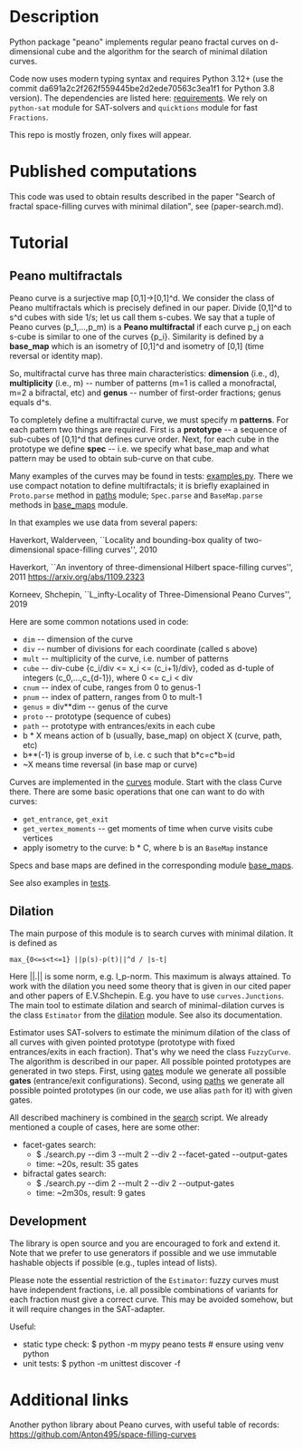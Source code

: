 # Description

Python package "peano" implements regular peano fractal curves on d-dimensional cube
and the algorithm for the search of minimal dilation curves.

Code now uses modern typing syntax and requires Python 3.12+
(use the commit da691a2c2f262f559445be2d2ede70563c3ea1f1 for Python 3.8 version).
The dependencies are listed here: [requirements](requirements.txt).
We rely on `python-sat` module for SAT-solvers and `quicktions` module for fast `Fractions`.

This repo is mostly frozen, only fixes will appear.

# Published computations

This code was used to obtain results described in the paper
"Search of fractal space-filling curves with minimal dilation", see (paper-search.md).

# Tutorial

## Peano multifractals

Peano curve is a surjective map [0,1]->[0,1]^d. We consider the class of Peano
multifractals which is precisely defined in our paper. Divide [0,1]^d to s^d
cubes with side 1/s; let us call them s-cubes.
We say that a tuple of Peano curves (p_1,...,p_m) is 
a **Peano multifractal** if each curve p_j on each s-cube is similar
to one of the curves {p_i}. Similarity is defined by a **base_map** which
is an isometry of [0,1]^d and isometry of [0,1] (time reversal or identity map).

So, multifractal curve has three main characteristics: **dimension** (i.e., d),
**multiplicity** (i.e., m) -- number of patterns (m=1 is called a monofractal, m=2 a bifractal, etc)
and **genus** -- number of first-order fractions; genus equals d^s.

To completely define a multifractal curve, we must specify m **patterns**. For each
pattern two things are required. First is a **prototype** -- a sequence of
sub-cubes of [0,1]^d that defines curve order. Next, for each cube in the
prototype we define **spec** -- i.e. we specify what base_map and what
pattern may be used to obtain sub-curve on that cube.

Many examples of the curves may be found in tests: [examples.py](tests/examples.py).
There we use compact notation to define multifractals; it is briefly exaplained
in `Proto.parse` method in [paths](peano/paths.py) module; `Spec.parse` and
`BaseMap.parse` methods in [base_maps](peano/base_maps.py) module.

In that examples we use data from several papers:

Haverkort, Walderveen, ``Locality and bounding-box quality of two-dimensional
space-filling curves'', 2010

Haverkort, ``An inventory of three-dimensional Hilbert space-filling curves'', 2011
https://arxiv.org/abs/1109.2323

Korneev, Shchepin, ``L_infty-Locality of Three-Dimensional Peano Curves'', 2019

Here are some common notations used in code:
* `dim` -- dimension of the curve
* `div` -- number of divisions for each coordinate (called s above)
* `mult` -- multiplicity of the curve, i.e. number of patterns
* `cube` -- div-cube {c_i/div <= x_i <= (c_i+1)/div}, coded as d-tuple of integers (c_0,...,c_{d-1}), where 0 <= c_i < div
* `cnum` -- index of cube, ranges from 0 to genus-1
* `pnum` -- index of pattern, ranges from 0 to mult-1
* `genus` = div\*\*dim -- genus of the curve
* `proto` -- prototype (sequence of cubes)
* `path` -- prototype with entrances/exits in each cube
* b * X means action of b (usually, base_map) on object X (curve, path, etc)
* b\*\*(-1) is group inverse of b, i.e. c such that b\*c=c\*b=id
* ~X means time reversal (in base map or curve)

Curves are implemented in the [curves](peano/curves.py) module. Start with the
class Curve there. There are some basic operations that one can want to do with
curves:
* `get_entrance`, `get_exit`
* `get_vertex_moments` -- get moments of time when curve visits cube vertices 
* apply isometry to the curve: b * C, where b is an ``BaseMap`` instance

Specs and base maps are defined in the corresponding module [base_maps](peano/base_maps.py).

See also examples in [tests](tests). 

## Dilation

The main purpose of this module is to search curves with minimal dilation. It is
defined as

```max_{0<=s<t<=1} ||p(s)-p(t)||^d / |s-t|```

Here ||.|| is some norm, e.g. l_p-norm.
This maximum is always attained. To work with the dilation you need
some theory that is given in our cited paper and other papers of E.V.Shchepin.
E.g. you have to use `curves.Junctions`. The main tool to
estimate dilation and search of minimal-dilation curves is the class `Estimator`
from the [dilation](peano/dilation.py) module. See also its documentation.

Estimator uses SAT-solvers to estimate the minimum dilation of the class of all
curves with given pointed prototype (prototype with fixed entrances/exits in
each fraction). That's why we need the class `FuzzyCurve`. The algorithm is
described in our paper. All possible pointed prototypes are generated in two
steps. First, using [gates](peano/gates.py) module we
generate all possible **gates** (entrance/exit configurations). Second, using
[paths](peano/paths.py) we generate all possible pointed prototypes (in our
code, we use alias `path` for it) with given gates.

All described machinery is combined in the [search](search.py) script. We already
mentioned a couple of cases, here are some other:
* facet-gates search:
    * $ ./search.py --dim 3 --mult 2 --div 2 --facet-gated --output-gates
    * time: ~20s, result: 35 gates
* bifractal gates search:
    * $ ./search.py --dim 2 --mult 2 --div 2 --output-gates
    * time: ~2m30s, result: 9 gates

## Development

The library is open source and you are encouraged to fork and extend it.
Note that we prefer to use generators if possible and we use immutable
hashable objects if possible (e.g., tuples intead of lists).

Please note the essential restriction of the `Estimator`: fuzzy curves must
have independent fractions, i.e. all possible combinations of variants for each
fraction must give a correct curve. This may be avoided somehow, but it will
require changes in the SAT-adapter.

Useful:
* static type check:
    $ python -m mypy peano tests  # ensure using venv python
* unit tests:
    $ python -m unittest discover -f

# Additional links
Another python library about Peano curves, with useful table of records: https://github.com/Anton495/space-filling-curves
